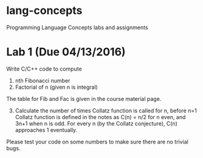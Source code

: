 # lang-concepts
Programming Language Concepts labs and assignments

# Lab 1 (Due 04/13/2016)
Write C/C++ code to compute
  1. nth Fibonacci number
  2. Factorial of n (given n is integral)

  The table for Fib and Fac is given in the course material page.

  3. Calculate the number of times Collatz function is called for n, before n=1 Collatz function is defined in the notes as C(n) = n/2 for n even, and 3n+1 when n is odd. For every n (by the Collatz conjecture), C(n) approaches 1 eventually.

  Please test your code on some numbers to make sure there are no trivial bugs.
